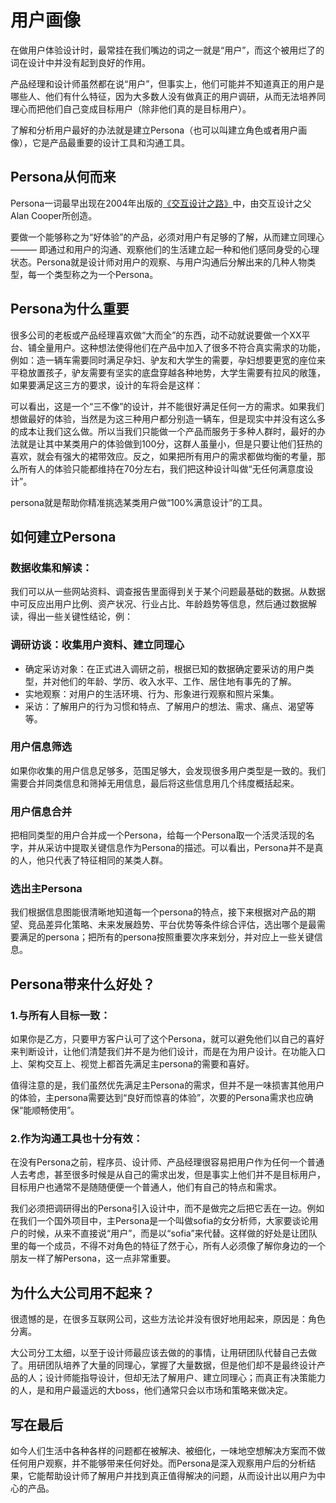 # 用户画像

在做用户体验设计时，最常挂在我们嘴边的词之一就是“用户”，而这个被用烂了的词在设计中并没有起到良好的作用。

产品经理和设计师虽然都在说“用户”，但事实上，他们可能并不知道真正的用户是哪些人、他们有什么特征，因为大多数人没有做真正的用户调研，从而无法培养同理心而把他们自己变成目标用户（除非他们真的是目标用户）。

了解和分析用户最好的办法就是建立Persona（也可以叫建立角色或者用户画像），它是产品最重要的设计工具和沟通工具。

## Persona从何而来

Persona一词最早出现在2004年出版的[《交互设计之路》](https://book.douban.com/subject/1493316/)中，由交互设计之父Alan Cooper所创造。

要做一个能够称之为“好体验”的产品，必须对用户有足够的了解，从而建立同理心 ——— 即通过和用户的沟通、观察他们的生活建立起一种和他们感同身受的心理状态。Persona就是设计师对用户的观察、与用户沟通后分解出来的几种人物类型，每一个类型称之为一个Persona。

## Persona为什么重要

很多公司的老板或产品经理喜欢做“大而全”的东西，动不动就说要做一个XX平台、铺全量用户。这种想法使得他们在产品中加入了很多不符合真实需求的功能，例如：造一辆车需要同时满足孕妇、驴友和大学生的需要，孕妇想要更宽的座位来平稳放置孩子，驴友需要有坚实的底盘穿越各种地势，大学生需要有拉风的敞篷，如果要满足这三方的要求，设计的车将会是这样：

可以看出，这是一个“三不像”的设计，并不能很好满足任何一方的需求。如果我们想做最好的体验，当然是为这三种用户都分别造一辆车，但是现实中并没有这么多的成本让我们这么做。所以当我们只能做一个产品而服务于多种人群时，最好的办法就是让其中某类用户的体验做到100分，这群人虽量小，但是只要让他们狂热的喜欢，就会有强大的裙带效应。反之，如果把所有用户的需求都做均衡的考量，那么所有人的体验只能都维持在70分左右，我们把这种设计叫做“无任何满意度设计”。

persona就是帮助你精准挑选某类用户做“100%满意设计”的工具。

## 如何建立Persona

### 数据收集和解读：

我们可以从一些网站资料、调查报告里面得到关于某个问题最基础的数据。从数据中可反应出用户比例、资产状况、行业占比、年龄趋势等信息，然后通过数据解读，得出一些关键性结论，例：

### 调研访谈：收集用户资料、建立同理心

- 确定采访对象：在正式进入调研之前，根据已知的数据确定要采访的用户类型，并对他们的年龄、学历、收入水平、工作、居住地有事先的了解。
- 实地观察：对用户的生活环境、行为、形象进行观察和照片采集。
- 采访：了解用户的行为习惯和特点、了解用户的想法、需求、痛点、渴望等等。

### 用户信息筛选

如果你收集的用户信息足够多，范围足够大，会发现很多用户类型是一致的。我们需要合并同类信息和筛掉无用信息，最后将这些信息用几个纬度概括起来。

### 用户信息合并

把相同类型的用户合并成一个Persona，给每一个Persona取一个活灵活现的名字，并从采访中提取关键信息作为Persona的描述。可以看出，Persona并不是真的人，他只代表了特征相同的某类人群。

### 选出主Persona

我们根据信息图能很清晰地知道每一个persona的特点，接下来根据对产品的期望、竞品差异化策略、未来发展趋势、平台优势等条件综合评估，选出哪个是最需要满足的persona；把所有的persona按照重要次序来划分，并对应上一些关键信息。

## Persona带来什么好处？

### 1.与所有人目标一致：

如果你是乙方，只要甲方客户认可了这个Persona，就可以避免他们以自己的喜好来判断设计，让他们清楚我们并不是为他们设计，而是在为用户设计。在功能入口上、架构交互上、视觉上都首先满足主persona的需要和喜好。

值得注意的是，我们虽然优先满足主Persona的需求，但并不是一味损害其他用户的体验，主persona需要达到“良好而惊喜的体验”，次要的Persona需求也应确保“能顺畅使用”。

### 2.作为沟通工具也十分有效：

在没有Persona之前，程序员、设计师、产品经理很容易把用户作为任何一个普通人去考虑，甚至很多时候是从自己的需求出发，但是事实上他们并不是目标用户，目标用户也通常不是随随便便一个普通人，他们有自己的特点和需求。

我们必须把调研得出的Persona引入设计中，而不是做完之后把它丢在一边。例如在我们一个国外项目中，主Persona是一个叫做sofia的女分析师，大家要谈论用户的时候，从来不直接说“用户”，而是以“sofia”来代替。这样做的好处是让团队里的每一个成员，不得不对角色的特征了然于心，所有人必须像了解你身边的一个朋友一样了解Persona，这一点非常重要。

## 为什么大公司用不起来？

很遗憾的是，在很多互联网公司，这些方法论并没有很好地用起来，原因是：角色分离。

大公司分工太细，以至于设计师最应该去做的的事情，让用研团队代替自己去做了。用研团队培养了大量的同理心，掌握了大量数据，但是他们却不是最终设计产品的人；设计师能指导设计，但却无法了解用户、建立同理心；而真正有决策能力的人，是和用户最遥远的大boss，他们通常只会以市场和策略来做决定。

## 写在最后

如今人们生活中各种各样的问题都在被解决、被细化，一味地空想解决方案而不做任何用户观察，并不能够带来任何好处。而Persona是深入观察用户后的分析结果，它能帮助设计师了解用户并找到真正值得解决的问题，从而设计出以用户为中心的产品。